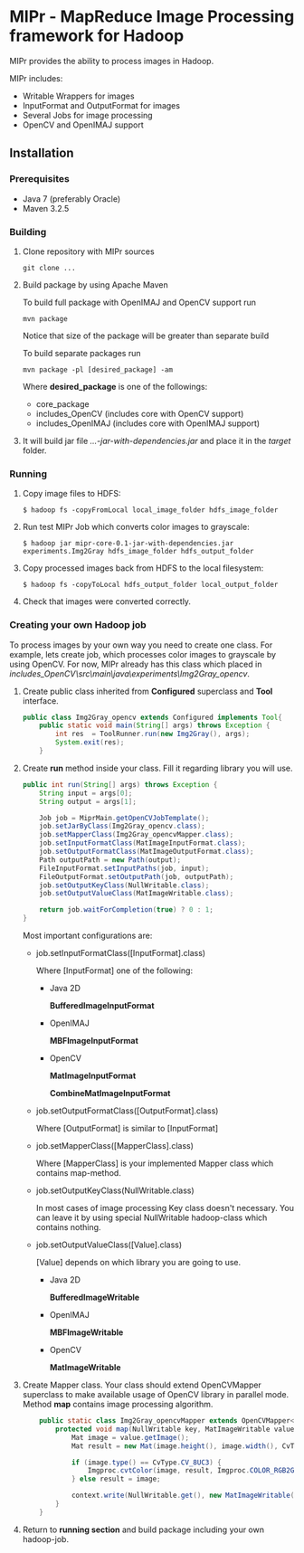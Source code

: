 # MIPr - MapReduce Image Processing framework for Hadoop

MIPr provides the ability to process images in Hadoop.

MIPr includes:

* Writable Wrappers for images
* InputFormat and OutputFormat for images
* Several Jobs for image processing
* OpenCV and OpenIMAJ support

## Installation

### Prerequisites

* Java 7 (preferably Oracle)
* Maven 3.2.5

### Building

1. Clone repository with MIPr sources

    `git clone ...`

2. Build package by using Apache Maven

    To build full package with OpenIMAJ and OpenCV support run

    `mvn package`

    Notice that size of the package will be greater than separate build

    To build separate packages run

    `mvn package -pl [desired_package] -am`

    Where **desired_package** is one of the followings:

    - core_package
    - includes_OpenCV (includes core with OpenCV support)
    - includes_OpenIMAJ (includes core with OpenIMAJ support)

3. It will build jar file *...-jar-with-dependencies.jar* and place it in the *target* folder.

### Running

1. Copy image files to HDFS:

    `$ hadoop fs -copyFromLocal local_image_folder hdfs_image_folder`

2. Run test MIPr Job which converts color images to grayscale:

    `$ hadoop jar mipr-core-0.1-jar-with-dependencies.jar experiments.Img2Gray hdfs_image_folder hdfs_output_folder`

3. Copy processed images back from HDFS to the local filesystem:

    `$ hadoop fs -copyToLocal hdfs_output_folder local_output_folder`

4. Check that images were converted correctly.

### Creating your own Hadoop job

To process images by your own way you need to create one class. For example, lets create job, which processes color images to grayscale by using OpenCV.
For now, MIPr already has this class which placed in *includes_OpenCV\src\main\java\experiments\Img2Gray_opencv*.

1. Create public class inherited from **Configured** superclass and **Tool** interface.

    ```java
    public class Img2Gray_opencv extends Configured implements Tool{
        public static void main(String[] args) throws Exception {
            int res  = ToolRunner.run(new Img2Gray(), args);
            System.exit(res);
        }
    ```

2. Create **run** method inside your class. Fill it regarding library you will use.

    ```java
    public int run(String[] args) throws Exception {
        String input = args[0];
        String output = args[1];

        Job job = MiprMain.getOpenCVJobTemplate();
        job.setJarByClass(Img2Gray_opencv.class);
        job.setMapperClass(Img2Gray_opencvMapper.class);
        job.setInputFormatClass(MatImageInputFormat.class);
        job.setOutputFormatClass(MatImageOutputFormat.class);
        Path outputPath = new Path(output);
        FileInputFormat.setInputPaths(job, input);
        FileOutputFormat.setOutputPath(job, outputPath);
        job.setOutputKeyClass(NullWritable.class);
        job.setOutputValueClass(MatImageWritable.class);

        return job.waitForCompletion(true) ? 0 : 1;
    }
    ```

    Most important configurations are:

    - job.setInputFormatClass([InputFormat].class)

      Where [InputFormat] one of the following:

      * Java 2D

        **BufferedImageInputFormat**
      * OpenIMAJ

        **MBFImageInputFormat**
      * OpenCV

        **MatImageInputFormat**

        **CombineMatImageInputFormat**
    - job.setOutputFormatClass([OutputFormat].class)

       Where [OutputFormat] is similar to [InputFormat]

    - job.setMapperClass([MapperClass].class)

        Where [MapperClass] is your implemented Mapper class which contains map-method.

    - job.setOutputKeyClass(NullWritable.class)

        In most cases of image processing Key class doesn't necessary. You can leave it by using special NullWritable hadoop-class which contains nothing.

    - job.setOutputValueClass([Value].class)

        [Value] depends on which library you are going to use.

      * Java 2D

        **BufferedImageWritable**
      * OpenIMAJ

        **MBFImageWritable**
      * OpenCV

        **MatImageWritable**

3. Create Mapper class. Your class should extend OpenCVMapper superclass to make available usage of OpenCV library in parallel mode. Method **map** contains image processing algorithm.

    ```java
        public static class Img2Gray_opencvMapper extends OpenCVMapper<NullWritable, MatImageWritable, NullWritable, MatImageWritable>{
            protected void map(NullWritable key, MatImageWritable value, Context context) throws IOException, InterruptedException {
                Mat image = value.getImage();
                Mat result = new Mat(image.height(), image.width(), CvType.CV_8UC3);

                if (image.type() == CvType.CV_8UC3) {
                    Imgproc.cvtColor(image, result, Imgproc.COLOR_RGB2GRAY);
                } else result = image;

                context.write(NullWritable.get(), new MatImageWritable(result, value.getFileName(), value.getFormat()));
            }
        }
    ```

4. Return to **running section** and build package including your own hadoop-job.